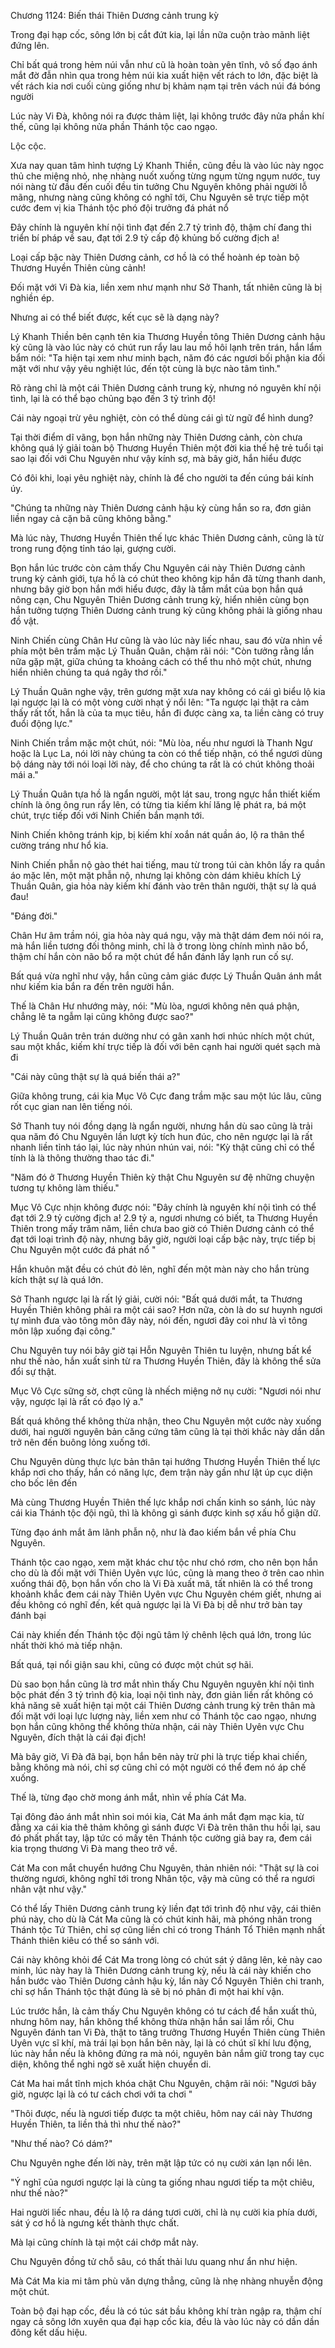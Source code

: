 




Chương 1124: Biến thái Thiên Dương cảnh trung kỳ


Trong đại hạp cốc, sông lớn bị cắt đứt kia, lại lần nữa cuộn trào mãnh liệt đứng lên.

Chỉ bất quá trong hẻm núi vẫn như cũ là hoàn toàn yên tĩnh, vô số đạo ánh mắt đờ đẫn nhìn qua trong hẻm núi kia xuất hiện vết rách to lớn, đặc biệt là vết rách kia nơi cuối cùng giống như bị khảm nạm tại trên vách núi đá bóng người

Lúc này Vi Đà, không nói ra được thảm liệt, lại không trước đây nửa phần khí thế, cũng lại không nửa phần Thánh tộc cao ngạo.

Lộc cộc.

Xưa nay quan tâm hình tượng Lý Khanh Thiền, cũng đều là vào lúc này ngọc thủ che miệng nhỏ, nhẹ nhàng nuốt xuống từng ngụm từng ngụm nước, tuy nói nàng từ đầu đến cuối đều tin tưởng Chu Nguyên không phải người lỗ mãng, nhưng nàng cũng không có nghĩ tới, Chu Nguyên sẽ trực tiếp một cước đem vị kia Thánh tộc phó đội trưởng đá phát nổ

Đây chính là nguyên khí nội tình đạt đến 2.7 tỷ trình độ, thậm chí đang thi triển bí pháp về sau, đạt tới 2.9 tỷ cấp độ khủng bố cường địch a!

Loại cấp bậc này Thiên Dương cảnh, cơ hồ là có thể hoành ép toàn bộ Thương Huyền Thiên cùng cảnh!

Đối mặt với Vi Đà kia, liền xem như mạnh như Sở Thanh, tất nhiên cũng là bị nghiền ép.

Nhưng ai có thể biết được, kết cục sẽ là dạng này?

Lý Khanh Thiền bên cạnh tên kia Thương Huyền tông Thiên Dương cảnh hậu kỳ cũng là vào lúc này có chút run rẩy lau lau mồ hôi lạnh trên trán, hắn lẩm bẩm nói: "Ta hiện tại xem như minh bạch, năm đó các ngươi bối phận kia đối mặt với như vậy yêu nghiệt lúc, đến tột cùng là bực nào tâm tình."

Rõ ràng chỉ là một cái Thiên Dương cảnh trung kỳ, nhưng nó nguyên khí nội tình, lại là có thể bạo chủng bạo đến 3 tỷ trình độ!

Cái này ngoại trừ yêu nghiệt, còn có thể dùng cái gì từ ngữ để hình dung?

Tại thời điểm dĩ vãng, bọn hắn những này Thiên Dương cảnh, còn chưa không quá lý giải toàn bộ Thương Huyền Thiên một đời kia thế hệ trẻ tuổi tại sao lại đối với Chu Nguyên như vậy kính sợ, mà bây giờ, hắn hiểu được

Có đôi khi, loại yêu nghiệt này, chính là để cho người ta đến cúng bái kính úy.

"Chúng ta những này Thiên Dương cảnh hậu kỳ cùng hắn so ra, đơn giản liền ngay cả cặn bã cũng không bằng."

Mà lúc này, Thương Huyền Thiên thế lực khác Thiên Dương cảnh, cũng là từ trong rung động tỉnh táo lại, gượng cười.

Bọn hắn lúc trước còn cảm thấy Chu Nguyên cái này Thiên Dương cảnh trung kỳ cảnh giới, tựa hồ là có chút theo không kịp hắn đã từng thanh danh, nhưng bây giờ bọn hắn mới hiểu được, đây là tầm mắt của bọn hắn quá nông cạn, Chu Nguyên Thiên Dương cảnh trung kỳ, hiển nhiên cùng bọn hắn tưởng tượng Thiên Dương cảnh trung kỳ cũng không phải là giống nhau đồ vật.

Ninh Chiến cùng Chân Hư cũng là vào lúc này liếc nhau, sau đó vừa nhìn về phía một bên trầm mặc Lý Thuần Quân, chậm rãi nói: "Còn tưởng rằng lần nữa gặp mặt, giữa chúng ta khoảng cách có thể thu nhỏ một chút, nhưng hiển nhiên chúng ta quá ngây thơ rồi."

Lý Thuần Quân nghe vậy, trên gương mặt xưa nay không có cái gì biểu lộ kia lại ngược lại là có một vòng cười nhạt ý nổi lên: "Ta ngược lại thật ra cảm thấy rất tốt, hắn là của ta mục tiêu, hắn đi được càng xa, ta liền càng có truy đuổi động lực."

Ninh Chiến trầm mặc một chút, nói: "Mù lòa, nếu như ngươi là Thanh Ngư hoặc là Lục La, nói lời này chúng ta còn có thể tiếp nhận, có thể ngươi dùng bộ dáng này tới nói loại lời này, để cho chúng ta rất là có chút không thoải mái a."

Lý Thuần Quân tựa hồ là ngẩn người, một lát sau, trong ngực hắn thiết kiếm chính là ông ông run rẩy lên, có từng tia kiếm khí lăng lệ phát ra, bá một chút, trực tiếp đối với Ninh Chiến bắn mạnh tới.

Ninh Chiến không tránh kịp, bị kiếm khí xoắn nát quần áo, lộ ra thân thể cường tráng như hổ kia.

Ninh Chiến phẫn nộ gào thét hai tiếng, mau từ trong túi càn khôn lấy ra quần áo mặc lên, một mặt phẫn nộ, nhưng lại không còn dám khiêu khích Lý Thuần Quân, gia hỏa này kiếm khí đánh vào trên thân người, thật sự là quá đau!

"Đáng đời."

Chân Hư âm trầm nói, gia hỏa này quá ngu, vậy mà thật dám đem nói nói ra, mà hắn liền tương đối thông minh, chỉ là ở trong lòng chính mình não bổ, thậm chí hắn còn não bổ ra một chút để hắn đánh lấy lạnh run cố sự.

Bất quá vừa nghĩ như vậy, hắn cũng cảm giác được Lý Thuần Quân ánh mắt như kiếm kia bắn ra đến trên người hắn.

Thế là Chân Hư nhướng mày, nói: "Mù lòa, ngươi không nên quá phận, chẳng lẽ ta ngẫm lại cũng không được sao?"

Lý Thuần Quân trên trán dường như có gân xanh hơi nhúc nhích một chút, sau một khắc, kiếm khí trực tiếp là đối với bên cạnh hai người quét sạch mà đi

"Cái này cũng thật sự là quá biến thái a?"

Giữa không trung, cái kia Mục Vô Cực đang trầm mặc sau một lúc lâu, cũng rốt cục gian nan lên tiếng nói.

Sở Thanh tuy nói đồng dạng là ngẩn người, nhưng hắn dù sao cũng là trải qua năm đó Chu Nguyên lần lượt kỳ tích hun đúc, cho nên ngược lại là rất nhanh liền tỉnh táo lại, lúc này nhún nhún vai, nói: "Kỳ thật cũng chỉ có thể tính là là thông thường thao tác đi."

"Năm đó ở Thương Huyền Thiên kỳ thật Chu Nguyên sư đệ những chuyện tương tự không làm thiếu."

Mục Vô Cực nhịn không được nói: "Đây chính là nguyên khí nội tình có thể đạt tới 2.9 tỷ cường địch a! 2.9 tỷ a, ngươi nhưng có biết, ta Thương Huyền Thiên trong mấy trăm năm, liền chưa bao giờ có Thiên Dương cảnh có thể đạt tới loại trình độ này, nhưng bây giờ, người loại cấp bậc này, trực tiếp bị Chu Nguyên một cước đá phát nổ "

Hắn khuôn mặt đều có chút đỏ lên, nghĩ đến một màn này cho hắn trùng kích thật sự là quá lớn.

Sở Thanh ngược lại là rất lý giải, cười nói: "Bất quá dưới mắt, ta Thương Huyền Thiên không phải ra một cái sao? Hơn nữa, còn là do sư huynh ngươi tự mình đưa vào tông môn đây này, nói đến, ngươi đây coi như là vì tông môn lập xuống đại công."

Chu Nguyên tuy nói bây giờ tại Hỗn Nguyên Thiên tu luyện, nhưng bất kể như thế nào, hắn xuất sinh từ ra Thương Huyền Thiên, đây là không thể sửa đổi sự thật.

Mục Vô Cực sững sờ, chợt cũng là nhếch miệng nở nụ cười: "Ngươi nói như vậy, ngược lại là rất có đạo lý a."

Bất quá không thể không thừa nhận, theo Chu Nguyên một cước này xuống dưới, hai người nguyên bản căng cứng tâm cũng là tại thời khắc này dần dần trở nên đến buông lỏng xuống tới.

Chu Nguyên dùng thực lực bản thân tại hướng Thương Huyền Thiên thế lực khắp nơi cho thấy, hắn có năng lực, đem trận này gần như lật úp cục diện cho bốc lên đến

Mà cùng Thương Huyền Thiên thế lực khắp nơi chấn kinh so sánh, lúc này cái kia Thánh tộc đội ngũ, thì là không gì sánh được kinh sợ xấu hổ giận dữ.

Từng đạo ánh mắt âm lãnh phẫn nộ, như là đao kiếm bắn về phía Chu Nguyên.

Thánh tộc cao ngạo, xem mặt khác chư tộc như chó rơm, cho nên bọn hắn cho dù là đối mặt với Thiên Uyên vực lúc, cũng là mang theo ở trên cao nhìn xuống thái độ, bọn hắn vốn cho là Vi Đà xuất mã, tất nhiên là có thể trong khoảnh khắc đem cái này Thiên Uyên vực Chu Nguyên chém giết, nhưng ai đều không có nghĩ đến, kết quả ngược lại là Vi Đà bị dễ như trở bàn tay đánh bại

Cái này khiến đến Thánh tộc đội ngũ tâm lý chênh lệch quá lớn, trong lúc nhất thời khó mà tiếp nhận.

Bất quá, tại nổi giận sau khi, cũng có được một chút sợ hãi.

Dù sao bọn hắn cũng là trơ mắt nhìn thấy Chu Nguyên nguyên khí nội tình bộc phát đến 3 tỷ trình độ kia, loại nội tình này, đơn giản liền rất không có khả năng sẽ xuất hiện tại một cái Thiên Dương cảnh trung kỳ trên thân mà đối mặt với loại lực lượng này, liền xem như có Thánh tộc cao ngạo, nhưng bọn hắn cũng không thể không thừa nhận, cái này Thiên Uyên vực Chu Nguyên, đích thật là cái đại địch!

Mà bây giờ, Vi Đà đã bại, bọn hắn bên này trừ phi là trực tiếp khai chiến, bằng không mà nói, chỉ sợ cũng chỉ có một người có thể đem nó áp chế xuống.

Thế là, từng đạo chờ mong ánh mắt, nhìn về phía Cát Ma.

Tại đông đảo ánh mắt nhìn soi mói kia, Cát Ma ánh mắt đạm mạc kia, từ đằng xa cái kia thê thảm không gì sánh được Vi Đà trên thân thu hồi lại, sau đó phất phất tay, lập tức có mấy tên Thánh tộc cường giả bay ra, đem cái kia trọng thương Vi Đà mang theo trở về.

Cát Ma con mắt chuyển hướng Chu Nguyên, thản nhiên nói: "Thật sự là coi thường ngươi, không nghĩ tới trong Nhân tộc, vậy mà cũng có thể ra ngươi nhân vật như vậy."

Có thể lấy Thiên Dương cảnh trung kỳ liền đạt tới trình độ như vậy, cái thiên phú này, cho dù là Cát Ma cũng là có chút kinh hãi, mà phóng nhãn trong Thánh tộc Tứ Thiên, chỉ sợ cũng liền chỉ có trong Thánh Tổ Thiên mạnh nhất Thánh thiên kiêu có thể so sánh với.

Cái này không khỏi để Cát Ma trong lòng có chút sát ý dâng lên, kẻ này cao minh, lúc này hay là Thiên Dương cảnh trung kỳ, nếu là cái này khiến cho hắn bước vào Thiên Dương cảnh hậu kỳ, lần này Cổ Nguyên Thiên chi tranh, chỉ sợ hắn Thánh tộc thật đúng là sẽ bị nó phân đi một hai khí vận.

Lúc trước hắn, là cảm thấy Chu Nguyên không có tư cách để hắn xuất thủ, nhưng hôm nay, hắn không thể không thừa nhận hắn sai lầm rồi, Chu Nguyên đánh tan Vi Đà, thật to tăng trưởng Thương Huyền Thiên cùng Thiên Uyên vực sĩ khí, mà trái lại bọn hắn bên này, lại là có chút sĩ khí lưu động, lúc này hắn nếu là không đứng ra mà nói, nguyên bản nắm giữ trong tay cục diện, không thể nghi ngờ sẽ xuất hiện chuyển di.

Cát Ma hai mắt tĩnh mịch khóa chặt Chu Nguyên, chậm rãi nói: "Ngươi bây giờ, ngược lại là có tư cách chơi với ta chơi "

"Thôi được, nếu là ngươi tiếp được ta một chiêu, hôm nay cái này Thương Huyền Thiên, ta liền thả thì như thế nào?"

"Như thế nào? Có dám?"

Chu Nguyên nghe đến lời này, trên mặt lập tức có nụ cười xán lạn nổi lên.

"Ý nghĩ của ngươi ngược lại là cùng ta giống nhau ngươi tiếp ta một chiêu, như thế nào?"

Hai người liếc nhau, đều là lộ ra dáng tươi cười, chỉ là nụ cười kia phía dưới, sát ý cơ hồ là ngưng kết thành thực chất.

Mà lại cũng chính là tại một cái chớp mắt này.

Chu Nguyên đồng tử chỗ sâu, có thất thải lưu quang như ẩn như hiện.

Mà Cát Ma kia mi tâm phù văn dựng thẳng, cũng là nhẹ nhàng nhuyễn động một chút.

Toàn bộ đại hạp cốc, đều là có túc sát bầu không khí tràn ngập ra, thậm chí ngay cả sông lớn xuyên qua đại hạp cốc kia, đều là vào lúc này có dần dần đông kết dấu hiệu.




